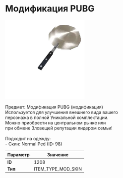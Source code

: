 # Модификация PUBG

![Item Image](../img/1208.webp?raw=true)

Предмет: Модификация PUBG (модификация)<br>Используется для улучшения внешнего вида вашего<br>персонажа в полной Уникальной комплектации.<br>Можно приобрести на центральном рынке или<br>при обмене Зловещей репутации лидером семьи!<br><br>Подходит на одежду: <br> - Скин: Normal Ped (ID: 98)<br>


| Параметр | Значение |
|----------|----------|
| **ID** | 1208 |
| **Тип** | ITEM_TYPE_MOD_SKIN |

